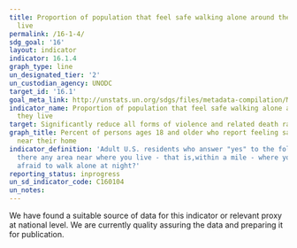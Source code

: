 ```yaml
---
title: Proportion of population that feel safe walking alone around the area they
  live
permalink: /16-1-4/
sdg_goal: '16'
layout: indicator
indicator: 16.1.4
graph_type: line
un_designated_tier: '2'
un_custodian_agency: UNODC
target_id: '16.1'
goal_meta_link: http://unstats.un.org/sdgs/files/metadata-compilation/Metadata-Goal-16.pdf
indicator_name: Proportion of population that feel safe walking alone around the area
  they live
target: Significantly reduce all forms of violence and related death rates everywhere
graph_title: Percent of persons ages 18 and older who report feeling safe walking
  near their home
indicator_definition: 'Adult U.S. residents who answer "yes" to the following: Is
  there any area near where you live - that is,within a mile - where you would be
  afraid to walk alone at night?'
reporting_status: inprogress
un_sd_indicator_code: C160104
un_notes:
---
```


We have found a suitable source of data for this indicator or relevant proxy at national level. We are currently quality assuring the data and preparing it for publication.
